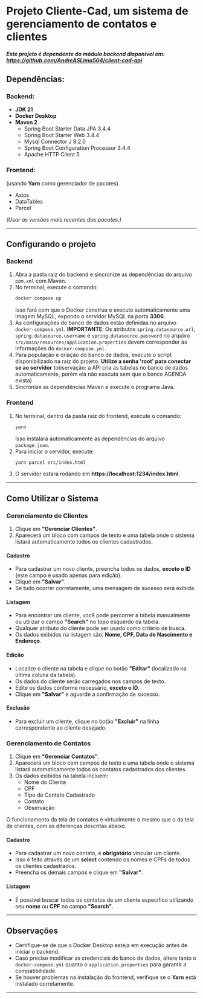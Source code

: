 # Projeto Cliente-Cad, um sistema de gerenciamento de contatos e clientes
#### *Este projeto é dependente do módulo backend disponível em: https://github.com/AndreASLima504/client-cad-api*


## Dependências:
### Backend:
- **JDK 21**
- **Docker Desktop**
- **Maven 2**
  - Spring Boot Starter Data JPA 3.4.4
  - Spring Boot Starter Web 3.4.4
  - Mysql Connector J 8.2.0
  - Spring Boot Configuration Processor 3.4.4
  - Apache HTTP Client 5

### Frontend:
(usando **Yarn** como gerenciador de pacotes)
- Axios
- DataTables
- Parcel
  
*(Usar as versões mais recentes dos pacotes.)*

---

## Configurando o projeto

### Backend
1. Abra a pasta raiz do backend e sincronize as dependências do arquivo `pom.xml` com Maven.
2. No terminal, execute o comando:
   ```sh
   docker compose up
   ```
   Isso fará com que o Docker construa e execute automaticamente uma imagem MySQL, expondo o servidor MySQL na porta **3306**.
3. As configurações do banco de dados estão definidas no arquivo `docker-compose.yml`. **IMPORTANTE**: Os atributos `spring.datasource.url`, `spring.datasource.username` e `spring.datasource.password` no arquivo `src/main/resources/application.properties` devem corresponder às informações do `docker-compose.yml`.
4. Para população e criação do banco de dados, execute o script disponibilizado na raiz do projeto. **Utilize a senha 'root' para conectar se ao servidor** (observação: a API cria as tabelas no banco de dados automaticamente, porém ela não executa sem que o banco AGENDA exista)
5. Sincronize as dependências Maven e execute o programa Java.

### Frontend
1. No terminal, dentro da pasta raiz do frontend, execute o comando:
   ```sh
   yarn
   ```
   Isso instalará automaticamente as dependências do arquivo `package.json`.
2. Para iniciar o servidor, execute:
   ```sh
   yarn parcel src/index.html
   ```
3. O servidor estará rodando em **https://localhost:1234/index.html**.

---

## Como Utilizar o Sistema

### Gerenciamento de Clientes
1. Clique em **"Gerenciar Clientes"**.
2. Aparecerá um bloco com campos de texto e uma tabela onde o sistema listará automaticamente todos os clientes cadastrados.

#### Cadastro
- Para cadastrar um novo cliente, preencha todos os dados, **exceto o ID** (este campo é usado apenas para edição).
- Clique em **"Salvar"**.
- Se tudo ocorrer corretamente, uma mensagem de sucesso será exibida.

#### Listagem
- Para encontrar um cliente, você pode percorrer a tabela manualmente ou utilizar o campo **"Search"** no topo esquerdo da tabela.
- Qualquer atributo do cliente pode ser usado como critério de busca.
- Os dados exibidos na listagem são: **Nome, CPF, Data de Nascimento e Endereço**.

#### Edição
- Localize o cliente na tabela e clique no botão **"Editar"** (localizado na última coluna da tabela).
- Os dados do cliente serão carregados nos campos de texto.
- Edite os dados conforme necessário, **exceto o ID**.
- Clique em **"Salvar"** e aguarde a confirmação de sucesso.

#### Exclusão
- Para excluir um cliente, clique no botão **"Excluir"** na linha correspondente ao cliente desejado.

### Gerenciamento de Contatos
1. Clique em **"Gerenciar Contatos"**.
2. Aparecerá um bloco com campos de texto e uma tabela onde o sistema listará automaticamente todos os contatos cadastrados dos clientes.
3. Os dados exibidos na tabela incluem:
   - Nome do Cliente
   - CPF
   - Tipo de Contato Cadastrado
   - Contato
   - Observação

O funcionamento da tela de contatos é virtualmente o mesmo que o da tela de clientes, com as diferenças descritas abaixo.

#### Cadastro
- Para cadastrar um novo contato, é **obrigatório** vincular um cliente.
- Isso é feito através de um **select** contendo os nomes e CPFs de todos os clientes cadastrados.
- Preencha os demais campos e clique em **"Salvar"**.

#### Listagem
- É possível buscar todos os contatos de um cliente específico utilizando seu **nome** ou **CPF** no campo **"Search"**.

---

## Observações
- Certifique-se de que o Docker Desktop esteja em execução antes de iniciar o backend.
- Caso precise modificar as credenciais do banco de dados, altere tanto o `docker-compose.yml` quanto o `application.properties` para garantir a compatibilidade.
- Se houver problemas na instalação do frontend, verifique se o **Yarn** está instalado corretamente.

---


